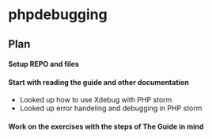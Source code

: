 # phpdebugging

## Plan

#### Setup REPO and files

#### Start with reading the guide and other documentation  
* Looked up how to use Xdebug with PHP storm  
* Looked up error handeling and debugging in PHP storm

#### Work on the exercises with the steps of The Guide in mind
